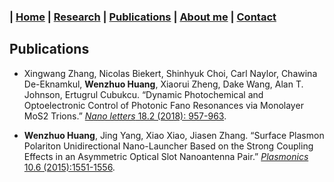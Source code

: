 ### | [Home](../index.md) | [Research](../research/index.md) | [Publications](../publications/index.md) | [About me](../aboutme/index.md) | [Contact](../contact/index.md)

## Publications

<!--* **Wenzhuo Huang**, Chawina De-Eknamkul, Xingwang Zhang, Eric Leewong, Mengqiang Zhao, A. T. Charlie Johnson, and Ertugrul Cubukcu. 
“Monolayer Excitonic Emission for Imaging Eccentric Spatial Dispersion of a Photonic Crystal.” Manuscript submitted to _ACS Photonics_.-->

<!--* Xingwang Zhang, Xiaojie Zhang, **Wenzhuo Huang**, Sefaattin Tongay, and Ertugrul Cubukcu. 
“Self-resonant Exciton-polaritons in an Ultrathin WS2 Photonic Crystal.” Manuscript submitted to _Nature Photonics_.-->

* Xingwang Zhang, Nicolas Biekert, Shinhyuk Choi, Carl Naylor, Chawina De-Eknamkul, **Wenzhuo Huang**, Xiaorui Zheng, Dake Wang, 
Alan T. Johnson, Ertugrul  Cubukcu. “Dynamic Photochemical and Optoelectronic Control of Photonic Fano Resonances via Monolayer 
MoS2 Trions.” [_Nano letters_ 18.2 (2018): 957-963](https://pubs.acs.org/doi/pdf/10.1021/acs.nanolett.7b04355). 

<!-- * **Wenzhuo Huang**, Hai Zhu, Ertugrul Cubukcu. “Electrostatic Tuning of Fano Resonances in Plasmonic Metamaterial Absorber.” 
Manuscript prepared for _Applied Physics Letters_.-->

* **Wenzhuo Huang**, Jing Yang, Xiao Xiao, Jiasen Zhang. “Surface Plasmon Polariton Unidirectional Nano-Launcher Based on the 
Strong Coupling Effects in an Asymmetric Optical Slot Nanoantenna Pair.” [_Plasmonics_ 10.6 (2015):1551-1556](https://link.springer.com/content/pdf/10.1007%2Fs11468-015-9970-x.pdf).
